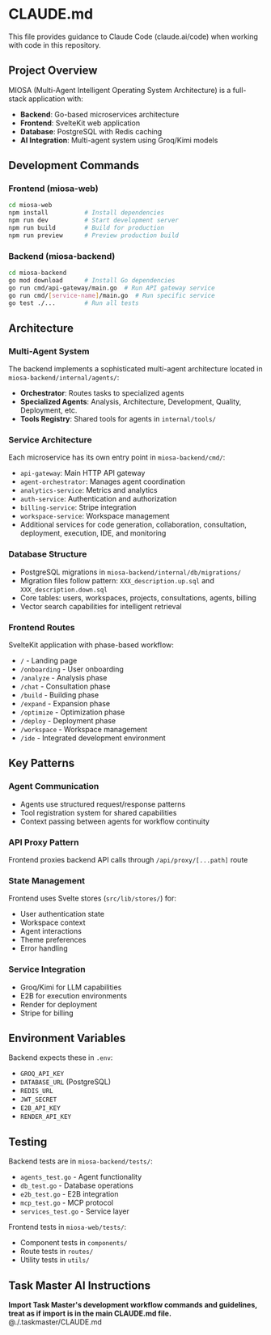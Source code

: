 # CLAUDE.md

This file provides guidance to Claude Code (claude.ai/code) when working with code in this repository.

## Project Overview

MIOSA (Multi-Agent Intelligent Operating System Architecture) is a full-stack application with:
- **Backend**: Go-based microservices architecture
- **Frontend**: SvelteKit web application
- **Database**: PostgreSQL with Redis caching
- **AI Integration**: Multi-agent system using Groq/Kimi models

## Development Commands

### Frontend (miosa-web)
```bash
cd miosa-web
npm install          # Install dependencies
npm run dev          # Start development server
npm run build        # Build for production
npm run preview      # Preview production build
```

### Backend (miosa-backend)
```bash
cd miosa-backend
go mod download      # Install Go dependencies
go run cmd/api-gateway/main.go  # Run API gateway service
go run cmd/[service-name]/main.go  # Run specific service
go test ./...        # Run all tests
```

## Architecture

### Multi-Agent System
The backend implements a sophisticated multi-agent architecture located in `miosa-backend/internal/agents/`:
- **Orchestrator**: Routes tasks to specialized agents
- **Specialized Agents**: Analysis, Architecture, Development, Quality, Deployment, etc.
- **Tools Registry**: Shared tools for agents in `internal/tools/`

### Service Architecture
Each microservice has its own entry point in `miosa-backend/cmd/`:
- `api-gateway`: Main HTTP API gateway
- `agent-orchestrator`: Manages agent coordination
- `analytics-service`: Metrics and analytics
- `auth-service`: Authentication and authorization
- `billing-service`: Stripe integration
- `workspace-service`: Workspace management
- Additional services for code generation, collaboration, consultation, deployment, execution, IDE, and monitoring

### Database Structure
- PostgreSQL migrations in `miosa-backend/internal/db/migrations/`
- Migration files follow pattern: `XXX_description.up.sql` and `XXX_description.down.sql`
- Core tables: users, workspaces, projects, consultations, agents, billing
- Vector search capabilities for intelligent retrieval

### Frontend Routes
SvelteKit application with phase-based workflow:
- `/` - Landing page
- `/onboarding` - User onboarding
- `/analyze` - Analysis phase
- `/chat` - Consultation phase
- `/build` - Building phase
- `/expand` - Expansion phase
- `/optimize` - Optimization phase
- `/deploy` - Deployment phase
- `/workspace` - Workspace management
- `/ide` - Integrated development environment

## Key Patterns

### Agent Communication
- Agents use structured request/response patterns
- Tool registration system for shared capabilities
- Context passing between agents for workflow continuity

### API Proxy Pattern
Frontend proxies backend API calls through `/api/proxy/[...path]` route

### State Management
Frontend uses Svelte stores (`src/lib/stores/`) for:
- User authentication state
- Workspace context
- Agent interactions
- Theme preferences
- Error handling

### Service Integration
- Groq/Kimi for LLM capabilities
- E2B for execution environments
- Render for deployment
- Stripe for billing

## Environment Variables

Backend expects these in `.env`:
- `GROQ_API_KEY`
- `DATABASE_URL` (PostgreSQL)
- `REDIS_URL`
- `JWT_SECRET`
- `E2B_API_KEY`
- `RENDER_API_KEY`

## Testing

Backend tests are in `miosa-backend/tests/`:
- `agents_test.go` - Agent functionality
- `db_test.go` - Database operations
- `e2b_test.go` - E2B integration
- `mcp_test.go` - MCP protocol
- `services_test.go` - Service layer

Frontend tests in `miosa-web/tests/`:
- Component tests in `components/`
- Route tests in `routes/`
- Utility tests in `utils/`

## Task Master AI Instructions
**Import Task Master's development workflow commands and guidelines, treat as if import is in the main CLAUDE.md file.**
@./.taskmaster/CLAUDE.md

